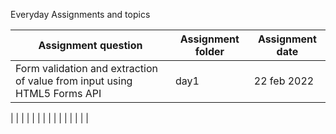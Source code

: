 Everyday Assignments and topics


| Assignment question                               |    Assignment folder          |   Assignment date    |
|---------------------------------------------------|-------------------------------|----------------------|
| Form validation and extraction of value from input using HTML5 Forms API|  day1   |  22 feb 2022         |
|
|
|
|
|
|
|
|
|
|
|
|
|
|
|